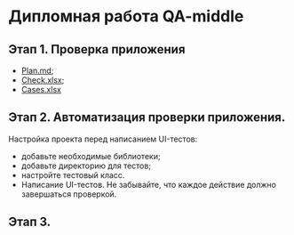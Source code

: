 # Дипломная работа QA-middle
## Этап 1. Проверка приложения
* [Plan.md](https://github.com/VladKoretski/FinalWork/blob/main/Plan.md "Описание плана по проверке и автоматизации приложения");
* [Check.xlsx](https://github.com/VladKoretski/FinalWork/blob/main/Check.xlsx "Чек-лист проекта и отметками о пройденых и непройденых тестах");
* [Cases.xlsx](https://github.com/VladKoretski/FinalWork/blob/main/Cases.xlsx "Тест-кейсы")

## Этап 2. Автоматизация проверки приложения.
Настройка проекта перед написанием UI-тестов:
* добавьте необходимые библиотеки;
* добавьте директорию для тестов;
* настройте тестовый класс.
* Написание UI-тестов. Не забывайте, что каждое действие должно завершаться проверкой.
## Этап 3.

